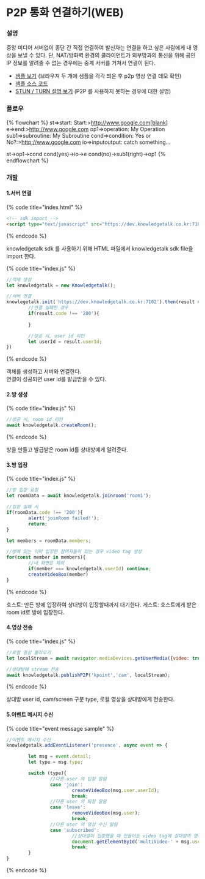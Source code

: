 # P2P 통화 연결하기(WEB)

### 설명

중앙 미디어 서버없이 종단 간 직접 연결하여 발신자는 연결을 하고 싶은 사람에게 내 영상을 보낼 수 있다.
단, NAT/방화벽 환경의 클라이언트가 외부망과의 통신을 위해 공인 IP 정보를 알려줄 수 없는 경우에는 중계 서버를 거쳐서 연결이 된다.

- [샘플 보기](https://dev.knowledgetalk.co.kr:3456/p2p)
(브라우져 두 개에 샘플을 각각 띄운 후 p2p 영상 연결 데모 확인)
- [샘플 소스 코드](https://github.com/kpointnotice/knowledgetalk-sample/blob/master/public/p2p.html)
- [STUN / TURN 설명 보기](https://developer.mozilla.org/ko/docs/Web/API/WebRTC_API/Protocols)
(P2P 를 사용하지 못하는 경우에 대한 설명)


### 플로우
{% flowchart %}
st=>start: Start:>http://www.google.com[blank]
e=>end:>http://www.google.com
op1=>operation: My Operation
sub1=>subroutine: My Subroutine
cond=>condition: Yes
or No?:>http://www.google.com
io=>inputoutput: catch something...

st->op1->cond
cond(yes)->io->e
cond(no)->sub1(right)->op1
{% endflowchart %}

### 개발
#### 1.서버 연결
{% code title="index.html" %}
```html
<!-- sdk import -->
<script type="text/javascript" src="https://dev.knowledgetalk.co.kr:7102/knowledgetalk.min.js"></script>
```
{% endcode %}

knowledgetalk sdk 를 사용하기 위해 HTML 파일에서 knowledgetalk sdk file을 import 한다.

{% code title="index.js" %}
```javascript
//객체 생성
let knowledgetalk = new Knowledgetalk();

//서버 연결
knowlegetalk.init('https://dev.knowledgetalk.co.kr:7102').then(result => {
        //연결 실패한 경우
        if(result.code !== '200'){
                
        }

        //성공 시, user id 리턴
        let userId = result.userId;
})
```
{% endcode %}


객체를 생성하고 서버와 연결한다.<br/>
연결이 성공되면 user id를 발급받을 수 있다.

#### 2.방 생성
{% code title="index.js" %}
```javascript
//성공 시, room id 리턴
await knowledgetalk.createRoom();
```
{% endcode %}

방을 만들고 발급받은 room id를 상대방에게 알려준다.

#### 3.방 입장
{% code title="index.js" %}
```javascript
//방 입장 요청
let roomData = await knowledgetalk.joinroom('room1');

//입장 실패 시
if(roomData.code !== '200'){
        alert('joinRoom failed!');
        return;
}

let members = roomData.members;

//방에 있는 이미 입장한 참여자들이 있는 경우 video tag 생성
for(const member in members){
        //내 화면은 제외
        if(member === knowledgetalk.userId) continue;
        createVideoBox(member)
}

```
{% endcode %}

호스트: 만든 방에 입장하여 상대방이 입장할때까지 대기한다.
게스트: 호스트에게 받은 room id로 방에 입장한다.

#### 4.영상 전송
{% code title="index.js" %}
```javascript
//로컬 영상 불러오기
let localStream = await navigator.mediaDevices.getUserMedia({video: true, audio: false});

//상대방에 stream 전송
await knowledgetalk.publishP2P('kpoint','cam', localStream);
```
{% endcode %}

상대방 user id, cam/screen 구분 type, 로컬 영상을 상대방에게 전송한다.

#### 5.이벤트 메시지 수신
{% code title="event message sample" %}
```javascript
//이벤트 메시지 수신
knowledgetalk.addEventListener('presence', async event => {

        let msg = event.detail;
        let type = msg.type;

        switch (type){
                //다른 user 의 입장 알림
                case 'join':
                        createVideoBox(msg.user.userId);             
                        break;
                //다른 user 의 퇴장 알림
                case 'leave':
                        removeVideoBox(msg.user);
                        break;
                //다른 user 의 영상 수신 알림
                case 'subscribed':
                        //상대방이 입장했을 때 만들어둔 video tag에 상대방의 영상 연결
                        document.getElementById('multiVideo-' + msg.user).srcObject = knowledgetalk.streams[msg.user];
                        break;
        }       
}
```
{% endcode %}